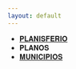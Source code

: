 ```yaml
---
layout: default
---
```

- [𝐏𝐋𝐀𝐍𝐈𝐒𝐅𝐄𝐑𝐈𝐎](https://blairsander.github.io/ciudad/planisferio.html) 
- 𝐏𝐋𝐀𝐍𝐎𝐒
 - [𝐌𝐔𝐍𝐈𝐂𝐈𝐏𝐈𝐎𝐒](https://blairsander.github.io/ciudad/planos.html) 
 
